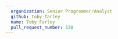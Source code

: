 ```yaml
---
  organization: Senior Programmer/Analyst
  github: toby-farley
  name: Toby Farley
  pull_request_number: 530
---
```

